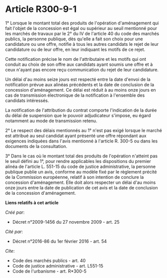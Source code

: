 # Article R300-9-1

1° Lorsque le montant total des produits de l'opération d'aménagement qui fait l'objet de la concession est égal ou supérieur
au seuil mentionné pour les marchés de travaux par le 2° du IV de l'article 40 du code des marchés publics, la personne
publique, dès qu'elle a fait son choix pour une candidature ou une offre, notifie à tous les autres candidats le rejet de
leur candidature ou de leur offre, en leur indiquant les motifs de ce rejet. 

Cette notification précise le nom de l'attributaire et les motifs qui ont conduit au choix de son offre aux candidats ayant
soumis une offre et à ceux n'ayant pas encore reçu communication du rejet de leur candidature. 

Un délai d'au moins seize jours est respecté entre la date d'envoi de la notification prévue aux alinéas précédents et la
date de conclusion de la concession d'aménagement. Ce délai est réduit à au moins onze jours en cas de transmission
électronique de la notification à l'ensemble des candidats intéressés. 

La notification de l'attribution du contrat comporte l'indication de la durée du délai de suspension que le pouvoir
adjudicateur s'impose, eu égard notamment au mode de transmission retenu. 

2° Le respect des délais mentionnés au 1° n'est pas exigé lorsque le marché est attribué au seul candidat ayant présenté une
offre répondant aux exigences indiquées dans l'avis mentionné à l'article R. 300-5 ou dans les documents de la consultation. 

3° Dans le cas où le montant total des produits de l'opération n'atteint pas le seuil défini au 1°, pour rendre applicables
les dispositions du premier alinéa de l'article L. 551-15 du code de justice administrative, la personne publique publie un
avis, conforme au modèle fixé par le règlement précité de la Commission européenne, relatif à son intention de conclure la
concession d'aménagement. Elle doit alors respecter un délai d'au moins onze jours entre la date de publication de cet avis
et la date de conclusion de la concession d'aménagement.

**Liens relatifs à cet article**

_Créé par_:

  - Décret n°2009-1456 du 27 novembre 2009 - art. 25

_Cité par_:

  - Décret n°2016-86 du 1er février 2016 - art. 54

_Cite_:

  - Code des marchés publics - art. 40
  - Code de justice administrative - art. L551-15
  - Code de l'urbanisme - art. R*300-5
